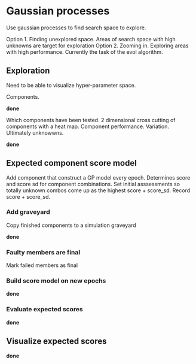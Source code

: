 # Gaussian processes

Use gaussian processes to find search space to explore.

Option 1. Finding unexplored space. Areas of search space with high unknowns are target for exploration
Option 2. Zooming in. Exploring areas with high performance. Currently the task of the evol algorithm.

## Exploration

Need to be able to visualize hyper-parameter space.

Components.

**done**

Which components have been tested.
2 dimensional cross cutting of components with a heat map.
Component performance. Variation. Ultimately unknowwns.

**done**

## Expected component score model

Add component that construct a GP model every epoch. Determines score and score sd for component combinations. Set initial asssessments  so totally unknown
combos come up as the highest score + score_sd. Record score + score_sd.

### Add graveyard

Copy finished components to a simulation graveyard

**done**

### Faulty members are final

Mark failed members as final

### Build score model on new epochs

**done**

### Evaluate expected scores

**done**

## Visualize expected scores

**done**



